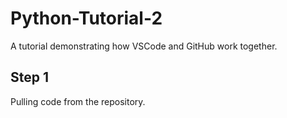 # Python-Tutorial-2
A tutorial demonstrating how VSCode and GitHub work together.

## Step 1
Pulling code from the repository.